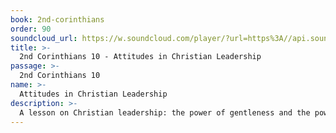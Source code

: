 ```yaml
---
book: 2nd-corinthians
order: 90
soundcloud_url: https://w.soundcloud.com/player/?url=https%3A//api.soundcloud.com/tracks/
title: >-
  2nd Corinthians 10 - Attitudes in Christian Leadership
passage: >-
  2nd Corinthians 10
name: >-
  Attitudes in Christian Leadership
description: >-
  A lesson on Christian leadership: the power of gentleness and the power of humility.
---
```


